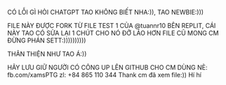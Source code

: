 CÓ LỖI GÌ HỎI CHATGPT TAO KHÔNG BIẾT NHA:)), TAO NEWBIE:)))

FILE NÀY ĐƯỢC FORK TỪ FILE TEST 1 CỦA @tuannr10 BÊN REPLIT, 
CÁI NÀY TAO CÓ SỬA LẠI 1 CHÚT CHO NÓ ĐỠ LÁO HƠN FILE CŨ MONG CM ĐỪNG PHÁN SETT:))))))))))

THÂN THIỆN NHƯ TAO Á:))

HÃY LƯU GIỮ NGƯỜI CÓ CÔNG UP LÊN GITHUB CHO CM DÙNG NÈ: fb.com/xamsPTG
                                                        zl: +84 865 110 344
Thank cm đã xem file:)) Hí hí
